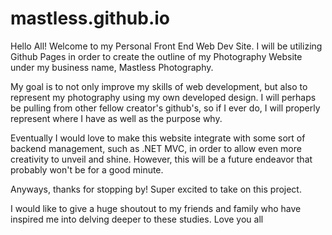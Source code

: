 # mastless.github.io

Hello All! Welcome to my Personal Front End Web Dev Site. I will be utilizing Github Pages in order to create the outline of my Photography Website under my business name, Mastless Photography. 

My goal is to not only improve my skills of web development, but also to represent my photography using my own developed design. I will perhaps be pulling from other fellow creator's github's, so if I ever do, I will properly represent where I have as well as the purpose why.

Eventually I would love to make this website integrate with some sort of backend management, such as .NET MVC, in order to allow even more creativity to unveil and shine. However, this will be a future endeavor that probably won't be for a good minute.

Anyways, thanks for stopping by! Super excited to take on this project. 



I would like to give a huge shoutout to my friends and family who have inspired me into delving deeper to these studies. Love you all

